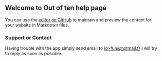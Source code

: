 ## Welcome to Out of ten help page

You can use the [editor on GitHub](https://github.com/louisnot/outoftenhelp/edit/master/index.md) to maintain and preview the content for your website in Markdown files.

### Support or Contact

Having trouble with the app simply send email to lol-fun@hotmail.fr I will try to reply as soon as possible.
